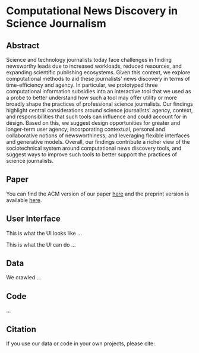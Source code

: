 # Computational News Discovery in Science Journalism

## Abstract

Science and technology journalists today face challenges in finding newsworthy leads due to increased workloads, reduced resources, and expanding scientific publishing ecosystems. Given this context, we explore computational methods to aid these journalists' news discovery in terms of time-efficiency and agency. In particular, we prototyped three computational information subsidies into an interactive tool that we used as a probe to better understand how such a tool may offer utility or more broadly shape the practices of professional science journalists. Our findings highlight central considerations around science journalists' agency, context, and responsibilities that such tools can influence and could  account for in design. Based on this, we suggest design opportunities for greater and longer-term user agency; incorporating contextual, personal and collaborative notions of newsworthiness; and leveraging flexible interfaces and generative models. Overall, our findings contribute a richer view of the sociotechnical system around computational news discovery tools, and suggest ways to improve such tools to better support the practices of science journalists. 

## Paper

You can find the ACM version of our paper [here](https://doi.org/10.1145/3637419) and the preprint version is available [here](https://arxiv.org/abs/2311.06864).

## User Interface

This is what the UI looks like ...

This is what the UI can do ...

## Data

We crawled ...

## Code

...

## Citation

If you use our data or code in your own projects, please cite: 

```
```
